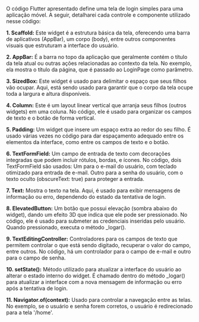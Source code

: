 O código Flutter apresentado define uma tela de login simples para uma aplicação móvel. A seguir, detalharei cada controle e componente utilizado nesse código:

**1. Scaffold:** Este widget é a estrutura básica da tela, oferecendo uma barra de aplicativos (AppBar), um corpo (body), entre outros componentes visuais que estruturam a interface do usuário.

**2. AppBar:** É a barra no topo da aplicação que geralmente contém o título da tela atual ou outras ações relacionadas ao contexto da tela. No exemplo, ela mostra o título da página, que é passado ao LoginPage como parâmetro.

**3. SizedBox:** Este widget é usado para delimitar o espaço que seus filhos vão ocupar. Aqui, está sendo usado para garantir que o corpo da tela ocupe toda a largura e altura disponíveis.

**4. Column:** Este é um layout linear vertical que arranja seus filhos (outros widgets) em uma coluna. No código, ele é usado para organizar os campos de texto e o botão de forma vertical.

**5. Padding:** Um widget que insere um espaço extra ao redor do seu filho. É usado várias vezes no código para dar espaçamento adequado entre os elementos da interface, como entre os campos de texto e o botão.

**6. TextFormField:** Um campo de entrada de texto com decorações integradas que podem incluir rótulos, bordas, e ícones. No código, dois TextFormField são usados:
Um para o e-mail do usuário, com teclado otimizado para entrada de e-mail.
Outro para a senha do usuário, com o texto oculto (obscureText: true) para proteger a entrada.

**7. Text:** Mostra o texto na tela. Aqui, é usado para exibir mensagens de informação ou erro, dependendo do estado da tentativa de login.

**8. ElevatedButton:** Um botão que possui elevação (sombra abaixo do widget), dando um efeito 3D que indica que ele pode ser pressionado. No código, ele é usado para submeter as credenciais inseridas pelo usuário. Quando pressionado, executa o método _logar().

**9. TextEditingController:** Controladores para os campos de texto que permitem controlar o que está sendo digitado, recuperar o valor do campo, entre outros. No código, há um controlador para o campo de e-mail e outro para o campo de senha.

**10. setState():** Método utilizado para atualizar a interface do usuário ao alterar o estado interno do widget. É chamado dentro do método _logar() para atualizar a interface com a nova mensagem de informação ou erro após a tentativa de login.

**11. Navigator.of(context):** Usado para controlar a navegação entre as telas. No exemplo, se o usuário e senha forem corretos, o usuário é redirecionado para a tela '/home'.